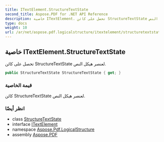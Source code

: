 ```yaml
---
title: ITextElement.StructureTextState
second_title: Aspose.PDF for .NET API Reference
description: خاصية ITextElement. تحصل على كائن StructureTextState لعنصر هيكل النص
type: docs
weight: 10
url: /ar/net/aspose.pdf.logicalstructure/itextelement/structuretextstate/
---
```

## خاصية ITextElement.StructureTextState

تحصل على كائن StructureTextState لعنصر هيكل النص.

```csharp
public StructureTextState StructureTextState { get; }
```

### قيمة الخاصية

كائن StructureTextState لعنصر هيكل النص.

### انظر أيضًا

* class [StructureTextState](../../structuretextstate/)
* interface [ITextElement](../)
* namespace [Aspose.Pdf.LogicalStructure](../../../aspose.pdf.logicalstructure/)
* assembly [Aspose.PDF](../../../)